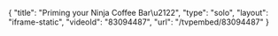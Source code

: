 {
    "title": "Priming your Ninja Coffee Bar\u2122",
    "type": "solo",
    "layout": "iframe-static",
    "videoId": "83094487",
    "url": "\/tvpembed\/83094487"
}